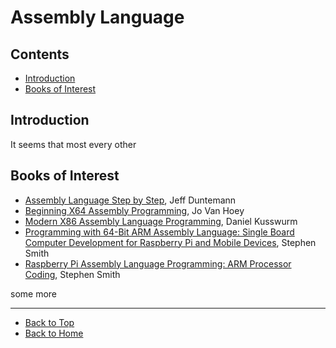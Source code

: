 # Assembly Language

## Contents
* [Introduction](#introduction)
* [Books of Interest](#books-of-interest)

## Introduction

It seems that most every other 

## Books of Interest

* [Assembly Language Step by Step](https://amzn.to/3946Wpi), Jeff Duntemann
* [Beginning X64 Assembly Programming](https://amzn.to/2X9lwGz), Jo Van Hoey
* [Modern X86 Assembly Language Programming](https://amzn.to/3rUmNj2), Daniel Kusswurm
* [Programming with 64-Bit ARM Assembly Language: Single Board Computer Development for Raspberry Pi and Mobile Devices](https://amzn.to/3hFrPez), Stephen Smith
* [Raspberry Pi Assembly Language Programming: ARM Processor Coding](https://amzn.to/38YNj1X), Stephen Smith
























some more



---
* [Back to Top](#assembly-language)
* [Back to Home](../README.md)